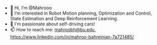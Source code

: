 - 👋 Hi, I’m @Mahrooo
- 👀 I’m interested in Robot Motion planning, Optimization and Control, State Estimation and Deep Reinforcement Learning.
- 💞️ I'm passionate about self-driving cars!
- 📫 How to reach me: mahroobh@bu.edu, https://www.linkedin.com/in/mahroo-bahreinian-7a721485/

<!---
Mahrooo/Mahrooo is a ✨ special ✨ repository because its `README.md` (this file) appears on your GitHub profile.
You can click the Preview link to take a look at your changes.
--->
